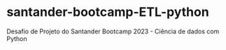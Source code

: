 # santander-bootcamp-ETL-python
Desafio de Projeto do Santander Bootcamp 2023 - Ciência de dados com Python
